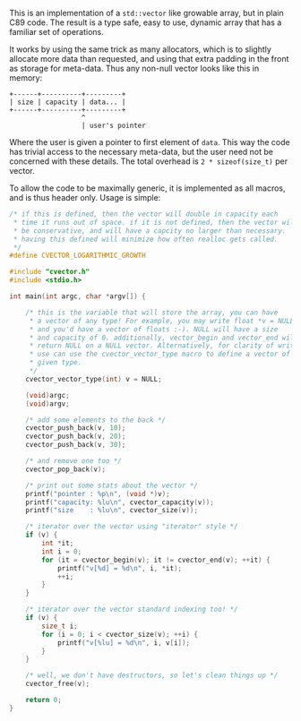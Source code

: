 This is an implementation of a `std::vector` like growable array, but in plain 
C89 code. The result is a type safe, easy to use, dynamic array that has a 
familiar set of operations.

It works by using the same trick as many allocators, which is to slightly 
allocate more data than requested, and using that extra padding in the front
as storage for meta-data. Thus any non-null vector looks like this in memory:

	+------+----------+---------+
	| size | capacity | data... |
	+------+----------+---------+
	                  ^
	                  | user's pointer

Where the user is given a pointer to first element of `data`. This way the 
code has trivial access to the necessary meta-data, but the user need not be
concerned with these details. The total overhead is `2 * sizeof(size_t)` per
vector.

To allow the code to be maximally generic, it is implemented as all macros, and
is thus header only. Usage is simple:
```c
/* if this is defined, then the vector will double in capacity each
 * time it runs out of space. if it is not defined, then the vector will
 * be conservative, and will have a capcity no larger than necessary.
 * having this defined will minimize how often realloc gets called.
 */
#define CVECTOR_LOGARITHMIC_GROWTH

#include "cvector.h"
#include <stdio.h>

int main(int argc, char *argv[]) {

	/* this is the variable that will store the array, you can have
	 * a vector of any type! For example, you may write float *v = NULL,
	 * and you'd have a vector of floats :-). NULL will have a size
	 * and capacity of 0. additionally, vector_begin and vector_end will
	 * return NULL on a NULL vector. Alternatively, for clarity of writing
	 * use can use the cvector_vector_type macro to define a vector of a
	 * given type.
	 */
	cvector_vector_type(int) v = NULL;

	(void)argc;
	(void)argv;

	/* add some elements to the back */
	cvector_push_back(v, 10);
	cvector_push_back(v, 20);
	cvector_push_back(v, 30);

	/* and remove one too */
	cvector_pop_back(v);

	/* print out some stats about the vector */
	printf("pointer : %p\n", (void *)v);
	printf("capacity: %lu\n", cvector_capacity(v));
	printf("size    : %lu\n", cvector_size(v));

	/* iterator over the vector using "iterator" style */
	if (v) {
		int *it;
		int i = 0;
		for (it = cvector_begin(v); it != cvector_end(v); ++it) {
			printf("v[%d] = %d\n", i, *it);
			++i;
		}
	}

	/* iterator over the vector standard indexing too! */
	if (v) {
		size_t i;
		for (i = 0; i < cvector_size(v); ++i) {
			printf("v[%lu] = %d\n", i, v[i]);
		}
	}

	/* well, we don't have destructors, so let's clean things up */
	cvector_free(v);

	return 0;
}

```
